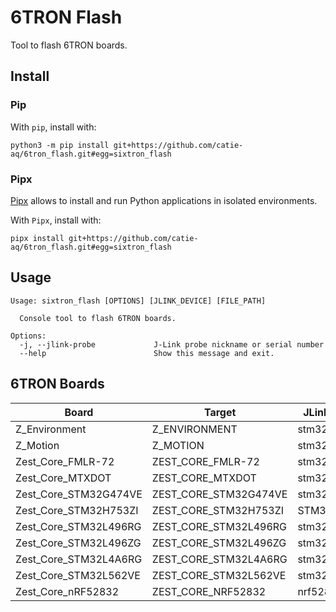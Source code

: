 # 6TRON Flash

Tool to flash 6TRON boards.

## Install

### Pip

With `pip`, install with:

```shell
python3 -m pip install git+https://github.com/catie-aq/6tron_flash.git#egg=sixtron_flash
```

### Pipx

[Pipx](https://pypa.github.io/pipx/) allows to install and run Python applications in
isolated environments.

With `Pipx`, install with:

```shell
pipx install git+https://github.com/catie-aq/6tron_flash.git#egg=sixtron_flash
```

## Usage

```shell
Usage: sixtron_flash [OPTIONS] [JLINK_DEVICE] [FILE_PATH]

  Console tool to flash 6TRON boards.

Options:
  -j, --jlink-probe             J-Link probe nickname or serial number
  --help                        Show this message and exit.
```

## 6TRON Boards

| Board                 | Target                | JLink device  |
| --------------------- | --------------------- | ------------- |
| Z_Environment         | Z_ENVIRONMENT         | stm32l496rg   |
| Z_Motion              | Z_MOTION              | stm32l496rg   |
| Zest_Core_FMLR-72     | ZEST_CORE_FMLR-72     | stm32l071rz   |
| Zest_Core_MTXDOT      | ZEST_CORE_MTXDOT      | stm32l151cc   |
| Zest_Core_STM32G474VE | ZEST_CORE_STM32G474VE | stm32g474ve   |
| Zest_Core_STM32H753ZI | ZEST_CORE_STM32H753ZI | STM32h753zi   |
| Zest_Core_STM32L496RG | ZEST_CORE_STM32L496RG | stm32l496rg   |
| Zest_Core_STM32L496ZG | ZEST_CORE_STM32L496ZG | stm32l496zg   |
| Zest_Core_STM32L4A6RG | ZEST_CORE_STM32L4A6RG | stm32l4a6rg   |
| Zest_Core_STM32L562VE | ZEST_CORE_STM32L562VE | stm32l562ve   |
| Zest_Core_nRF52832    | ZEST_CORE_NRF52832    | nrf52832_xxaa |
